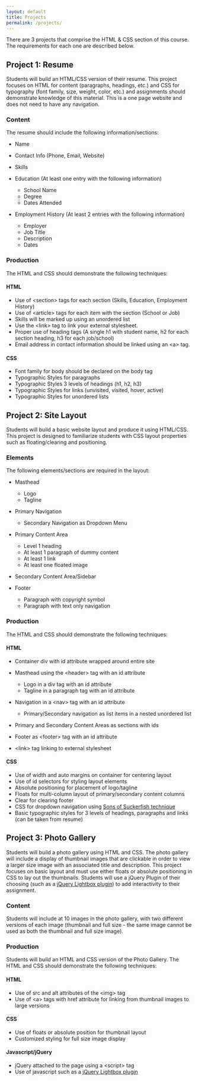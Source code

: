 ```yaml
---
layout: default
title: Projects
permalink: /projects/
---
```


There are 3 projects that comprise the HTML & CSS 
section of this course. The requirements for each one are described below.

## Project 1: Resume

Students will build an HTML/CSS version of their resume. This
project focuses on HTML for content (paragraphs, headings, etc.) and CSS
for typography (font family, size, weight, color, etc.) and assignments
should demonstrate knowledge of this material. This is a one page
website and does not need to have any navigation.

### Content

The resume should include the following information/sections:

-   Name
-   Contact Info (Phone, Email, Website)
-   Skills
-   Education (At least one entry with the following information)

    -   School Name
    -   Degree
    -   Dates Attended

-   Employment History (At least 2 entries with the following
    information)

    -   Employer
    -   Job Title
    -   Description
    -   Dates

### Production

The HTML and CSS should demonstrate the following techniques:

#### HTML

-   Use of \<section\> tags for each section (Skills, Education,
    Employment History)
-   Use of \<article\> tags for each item with the section (School or
    Job)
-   Skills will be marked up using an unordered list
-   Use the \<link\> tag to link your external stylesheet.
-   Proper use of heading tags (A single h1 with student name, h2 for
    each section heading, h3 for each job/school)
-   Email address in contact information should be linked using an \<a\>
    tag.

#### CSS

-   Font family for body should be declared on the body tag
-   Typographic Styles for paragraphs
-   Typographic Styles 3 levels of headings (h1, h2, h3)
-   Typographic Styles for links (unvisited, visited, hover, active)
-   Typographic Styles for unordered lists

## Project 2: Site Layout

Students will build a basic website layout and produce it using
HTML/CSS. This project is designed to familiarize students with CSS
layout properties such as floating/clearing and positioning.

### Elements

The following elements/sections are required in the layout:

-   Masthead
    -   Logo

    + Tagline
-   Primary Navigation
    + Secondary Navigation as Dropdown Menu
-   Primary Content Area
    -   Level 1 heading
    -   At least 1 paragraph of dummy content
    -   At least 1 link

    + At least one floated image
-   Secondary Content Area/Sidebar
-   Footer
    -   Paragraph with copyright symbol
    -   Paragraph with text only navigation

### Production

The HTML and CSS should demonstrate the following techniques:

#### HTML

-   Container div with id attribute wrapped around entire site
-   Masthead using the \<header\> tag with an id attribute
    -   Logo in a div tag with an id attribute

    + Tagline in a paragraph tag with an id attribute
-   Navigation in a \<nav\> tag with an id attribute
    + Primary/Secondary navigation as list items in a nested unordered
    list
-   Primary and Secondary Content Areas as sections with ids
-   Footer as \<footer\> tag with an id attribute
-   \<link\> tag linking to external stylesheet

#### CSS

-   Use of width and auto margins on container for centering layout
-   Use of id selectors for styling layout elements
-   Absolute positioning for placement of logo/tagline
-   Floats for multi-column layout of primary/secondary content columns
-   Clear for clearing footer
-   CSS for dropdown navigation using [Sons of Suckerfish
    technique](http://www.htmldog.com/articles/suckerfish/dropdowns/)
-   Basic typographic styles for 3 levels of headings, paragraphs and
    links (can be taken from resume)

## Project 3: Photo Gallery

Students will build a photo gallery using HTML and CSS. The
photo gallery will include a display of thumbnail images that are
clickable in order to view a larger size image with an associated title
and description. This project focuses on basic layout and must use
either floats or absolute positioning in CSS to lay out the thumbnails.
Students will use a jQuery Plugin of their choosing (such as a [jQuery
Lightbox plugin](http://fancyapps.com/fancybox/)) to add interactivity
to their assignment.

### Content

Students will include at 10 images in the photo gallery, with two
different versions of each image (thumbnail and full size - the same
image cannot be used as both the thumbnail and full size image).

### Production

Students will build an HTML and CSS version of the Photo Gallery.
The HTML and CSS should demonstrate the following
techniques:

#### HTML

-   Use of src and alt attributes of the \<img\> tag
-   Use of \<a\> tags with href attribute for linking from thumbnail
    images to large versions

#### CSS

-   Use of floats or absolute position for thumbnail layout
-   Customized styling for full size image display

#### Javascript/jQuery

-   jQuery attached to the page using a \<script\> tag
-   Use of javascript such as a [jQuery Lightbox
    plugin](http://fancyapps.com/fancybox/)
